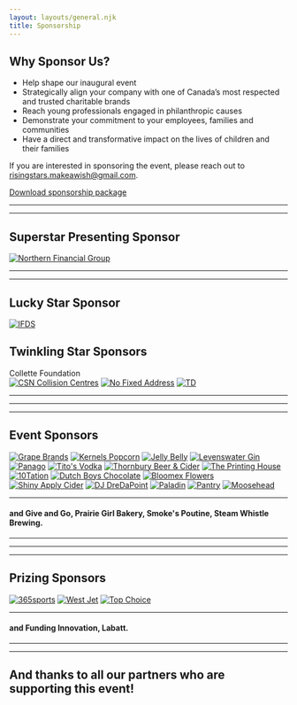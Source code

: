 ```yaml
---
layout: layouts/general.njk
title: Sponsorship
---
```


## Why Sponsor Us?

- Help shape our inaugural event
- Strategically align your company with one of Canada’s most respected and trusted charitable brands
- Reach young professionals engaged in philanthropic causes 
- Demonstrate your commitment to your employees, families and communities
- Have a direct and transformative impact on the lives of children and their families

If you are interested in sponsoring the event, please reach out to [risingstars.makeawish@gmail.com](mailto:risingstars.makeawish@gmail.com).

<p><a class="mt-6 inline-block lg:py-2 py-4 px-4 transition-1 bg-blue-700 hover:bg-blue-800 text-white no-underline rounded font-black lg:text-base text-xl text-center" href="../Sponsorship-package.pdf" target="_blank" rel="noreferrer">Download sponsorship package</a></p>

***
***

## Superstar Presenting Sponsor
<div class="flex justify-center">
    <a class="block w-3/4" href="https://northernfinancialgroup.ca/" target="_blank" rel="noreferrer"><img class="logo w-full h-auto" src="../images/sponsor-logos/northern-financial-group.jpg" alt="Northern Financial Group"></a>
</div>

***
***

## Lucky Star Sponsor
<div class="flex justify-center">
    <a class="block w-1/2" href="https://www.ifdsgroup.com/" target="_blank" rel="noreferrer"><img class="logo w-full h-auto" src="../images/sponsor-logos/IFDSLogo-square.png" alt="IFDS"></a>
</div>

## Twinkling Star Sponsors
<div class="flex items-center flex-wrap">
    <div class="text-2xl leading-none font-bold w-1/4 p-4 mb-0 text-center">Collette Foundation</div>
    <a class="block w-1/4 p-4" href="https://csninc.ca/" target="_blank" rel="noreferrer"><img class="logo w-full h-auto" src="../images/sponsor-logos/CSN-logo.png" alt="CSN Collision Centres"></a>
    <a class="block w-1/4 p-4" href="https://nofixedaddressinc.com/" target="_blank" rel="noreferrer"><img class="logo w-full h-auto" src="../images/sponsor-logos/no-fixed-address.jpg" alt="No Fixed Address"></a>
    <a class="block w-1/4 p-12" href="https://www.td.com/ca/en/personal-banking/" target="_blank" rel="noreferrer"><img class="logo w-full h-auto" src="../images/sponsor-logos/TD.jpg" alt="TD"></a>
</div>

***
***
***

## Event Sponsors
<div class="flex items-center flex-wrap">
    <a class="block w-1/5 p-6" href="http://grapebrands.com/" target="_blank" rel="noreferrer"><img class="logo w-full h-auto" src="../images/sponsor-logos/GrapeBrands.jpg" alt="Grape Brands"></a>
    <a class="block w-1/5 p-4" href="https://www.kernelspopcorn.com/" target="_blank" rel="noreferrer"><img class="logo w-full h-auto" src="../images/sponsor-logos/Kernels.jpg" alt="Kernels Popcorn"></a>
    <a class="block w-1/5 p-4" href="https://www.jellybelly.com/" target="_blank" rel="noreferrer"><img class="logo w-full h-auto" src="../images/sponsor-logos/jellybelly.jpg" alt="Jelly Belly"></a>
    <a class="block w-1/5 p-4" href="https://www.levenswater.com/" target="_blank" rel="noreferrer"><img class="logo w-full h-auto" src="../images/sponsor-logos/LevensWater-Logo-v2.svg" alt="Levenswater Gin"></a>
    <a class="block w-1/5 p-4" href="https://www.panago.com/" target="_blank" rel="noreferrer"><img class="logo w-full h-auto" src="../images/sponsor-logos/panango.svg" alt="Panago"></a>
    <a class="block w-1/5 p-8" href="https://www.titosvodka.com/" target="_blank" rel="noreferrer"><img class="logo w-full h-auto" src="../images/sponsor-logos/titos-logo.svg" alt="Tito's Vodka"></a>
    <a class="block w-1/5 p-4" href="https://thornburycraft.com/" target="_blank" rel="noreferrer"><img class="logo w-full h-auto" src="../images/sponsor-logos/Thornbury-Logo.jpg" alt="Thornbury Beer & Cider"></a>
    <a class="block w-1/5 p-4" href="https://www.tph.ca/" target="_blank" rel="noreferrer"><img class="logo w-full h-auto" src="../images/sponsor-logos/TPH.png" alt="The Printing House"></a>
    <a class="block w-1/5 p-4" href="https://10tation.com/" target="_blank" rel="noreferrer"><img class="logo w-full h-auto" src="../images/sponsor-logos/10tation-Logo-green.png" alt="10Tation"></a>
    <a class="block w-1/5 p-8" href="https://dutchboyschocolate.com/" target="_blank" rel="noreferrer"><img class="logo w-full h-auto" src="../images/sponsor-logos/Dutch-Boys-Chocolate-LOGO.png" alt="Dutch Boys Chocolate"></a>
    <a class="block w-1/5 p-4" href="https://bloomex.ca/" target="_blank" rel="noreferrer"><img class="logo w-full h-auto" src="../images/sponsor-logos/Bloomex.png" alt="Bloomex Flowers"></a>
    <a class="block w-1/5 p-4" href="https://www.shinyapplecider.com/" target="_blank" rel="noreferrer"><img class="logo w-full h-auto" src="../images/sponsor-logos/Shiny-Apple-Cider.png" alt="Shiny Apply Cider"></a>
    <a class="block w-1/4 p-12" href="https://soundcloud.com/dre-da-point/" target="_blank" rel="noreferrer"><img class="logo w-full h-auto" src="../images/sponsor-logos/DJ-DreDaPoint-Logo.jpg" alt="DJ DreDaPoint"></a>
    <a class="block w-1/4 p-4" href="https://paladinsecurity.com/" target="_blank" rel="noreferrer"><img class="logo w-full h-auto" src="../images/sponsor-logos/Paladin-Logo.png" alt="Paladin"></a>
    <a class="block w-1/4 p-8" href="https://orderpantry.com/" target="_blank" rel="noreferrer"><img class="logo w-full h-auto" src="../images/sponsor-logos/Pantry.png" alt="Pantry"></a>
    <a class="block w-1/4 p-4" href="https://moosehead.ca/" target="_blank" rel="noreferrer"><img class="logo w-full h-auto" src="../images/sponsor-logos/Moosehead-Corporate.svg" alt="Moosehead"></a>
</div>

***
#### and Give and Go, Prairie Girl Bakery, Smoke's Poutine, Steam Whistle Brewing.

***
***
***

## Prizing Sponsors
<div class="flex items-center flex-wrap">
    <a class="block w-1/5 px-4" href="https://365sports.ca/" target="_blank" rel="noreferrer"><img class="logo w-full h-auto" src="../images/sponsor-logos/365-Sports-Logo.png" alt="365sports"></a>
    <a class="block w-1/5 px-4" href="https://www.westjet.com/en-ca/index" target="_blank" rel="noreferrer"><img class="logo w-full h-auto" src="../images/sponsor-logos/westjet.jpg" alt="West Jet"></a>
    <a class="block w-1/5 px-2" href="https://topchoices.ca/" target="_blank" rel="noreferrer"><img class="logo w-full h-auto" src="../images/sponsor-logos/Top-Choice-Electronics-LOGO.jpg" alt="Top Choice"></a>
</div>

***
#### and Funding Innovation, Labatt.

***
***

## And thanks to all our partners who are supporting this event! 
